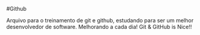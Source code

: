 #Github

Arquivo para o treinamento de git e github, estudando para ser um melhor desenvolvedor de software. Melhorando a cada dia!
Git & GitHub is Nice!!
